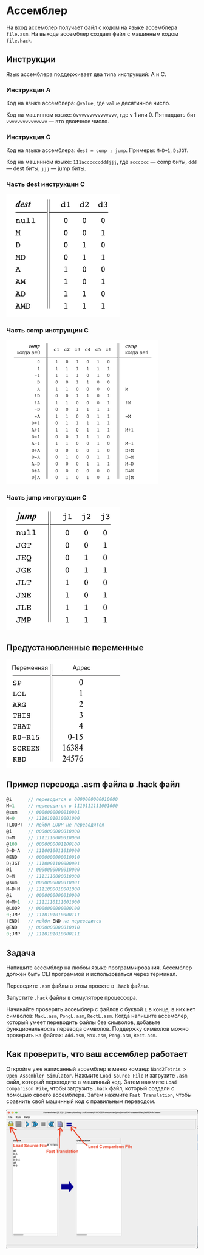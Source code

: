 <!-- Если читаете файл в VSCode — нажмите ctrl+shift+v, чтобы включить режим просмотра. Для macOS — cmd+shift+v. -->

# Ассемблер

На вход ассемблер получает файл с кодом на языке ассемблера `file.asm`. На выходе ассемблер создает файл с машинным кодом `file.hack`.

## Инструкции

Язык ассемблера поддерживает два типа инструкций: A и C.

### Инструкция А

Код на языке ассемблера: `@value`, где `value` десятичное число.

Код на машинном языке: `0vvvvvvvvvvvvvvv`, где v 1 или 0. Пятнадцать бит `vvvvvvvvvvvvvvv` — это двоичное число.

### Инструкция С

Код на языке ассемблера: `dest = comp ; jump`. Примеры: `M=D+1`, `D;JGT`.

Код на машинном языке: `111accccccdddjjj`, где `acccccc` — comp биты, `ddd` — dest биты, `jjj` — jump биты.

### Часть dest инструкции С

![dest часть инструкции С](img/dest.png)

### Часть comp инструкции С

![comp часть инструкции С](img/comp.png)

### Часть jump инструкции С

![jump часть инструкции С](img/jump.png)

## Предустановленные переменные

![таблица предустановленных переменных](img/variables.png)

## Пример перевода .asm файла в .hack файл

```c
@i      // переводится в 0000000000010000
M=1     // переводится в 1110111111001000
@sum    // 0000000000010001
M=0     // 1110101010001000
(LOOP)  // лейбл LOOP не переводится
@i      // 0000000000010000
D=M     // 1111110000010000
@100    // 0000000001100100
D=D-A   // 1110010011010000
@END    // 0000000000010010
D;JGT   // 1110001100000001
@i      // 0000000000010000
D=M     // 1111110000010000
@sum    // 0000000000010001
M=D+M   // 1111000010001000
@i      // 0000000000010000
M=M+1   // 1111110111001000
@LOOP   // 0000000000000100
0;JMP   // 1110101010000111
(END)   // лейбл END не переводится
@END    // 0000000000010010
0;JMP   // 1110101010000111
```

## Задача

Напишите ассемблер на любом языке программирования. Ассемблер должен быть CLI программой и использоваться через терминал.

Переведите `.asm` файлы в этом проекте в `.hack` файлы.

Запустите `.hack` файлы в симуляторе процессора.

Начинайте проверять ассемблер с файлов с буквой `L` в конце, в них нет символов: `MaxL.asm`, `PongL.asm`, `RectL.asm`. Когда напишите ассемблер, который умеет переводить файлы без символов, добавьте функциональность перевода символов. Поддержку символов можно проверить на файлах: `Add.asm`, `Max.asm`, `Pong.asm`, `Rect.asm`.

## Как проверить, что ваш ассемблер работает

Откройте уже написанный ассемблер в меню команд: `Nand2Tetris > Open Assembler Simulator`. Нажмите `Load Source File` и загрузите `.asm` файл, который переводите в машинный код. Затем нажмите `Load Comparison File`, чтобы загрузить `.hack` файл, который создали с помощью своего ассемблера. Затем нажмите `Fast Translation`, чтобы сравнить свой машинный код с правильным переводом.

![как запустить ассемблер](img/how2runAssembler.png)
